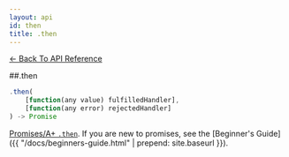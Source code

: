 ```yaml
---
layout: api
id: then
title: .then
---
```



[← Back To API Reference](/docs/api-reference.html)
<div class="api-code-section"><markdown>
##.then

```js
.then(
    [function(any value) fulfilledHandler],
    [function(any error) rejectedHandler]
) -> Promise
```


[Promises/A+ `.then`](http://promises-aplus.github.io/promises-spec/). If you are new to promises, see the [Beginner's Guide]({{ "/docs/beginners-guide.html" | prepend: site.baseurl }}).
</markdown></div>

